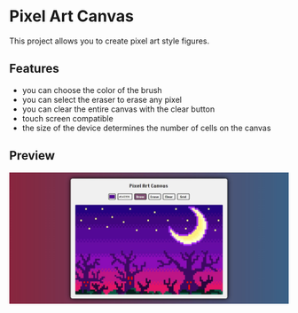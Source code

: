 # Pixel Art Canvas

This project allows you to create pixel art style figures.

## Features

- you can choose the color of the brush
- you can select the eraser to erase any pixel
- you can clear the entire canvas with the clear button
- touch screen compatible
- the size of the device determines the number of cells on the canvas

## Preview

![preview](img/pixelartPreview.jpg)

